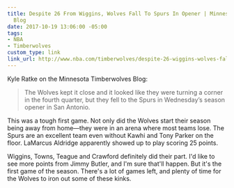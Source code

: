 ```yaml
---
title: Despite 26 From Wiggins, Wolves Fall To Spurs In Opener | Minnesota Timberwolves
  Blog
date: 2017-10-19 13:06:00 -05:00
tags:
- NBA
- Timberwolves
custom_type: link
link_url: http://www.nba.com/timberwolves/despite-26-wiggins-wolves-fall-spurs-opener
---
```


Kyle Ratke on the Minnesota Timberwolves Blog:

> The Wolves kept it close and it looked like they were turning a corner in the fourth quarter, but they fell to the Spurs in Wednesday’s season opener in San Antonio.

This was a tough first game. Not only did the Wolves start their season being away from home—they were in an arena where most teams lose. The Spurs are an excellent team even without Kawhi and Tony Parker on the floor. LaMarcus Aldridge apparently showed up to play scoring 25 points.

Wiggins, Towns, Teague and Crawford definitely did their part. I'd like to see more points from Jimmy Butler, and I'm sure that'll happen. But it's the first game of the season. There's a lot of games left, and plenty of time for the Wolves to iron out some of these kinks.
